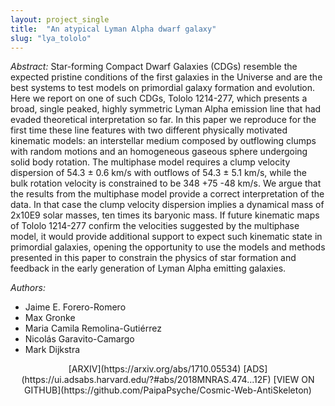```yaml
---
layout: project_single
title:  "An atypical Lyman Alpha dwarf galaxy"
slug: "lya_tololo"
---
```

*Abstract:*
Star-forming Compact Dwarf Galaxies (CDGs) resemble the expected pristine
conditions of the first galaxies in the Universe and are the best systems to
test models on primordial galaxy formation and evolution. Here we report on one
of such CDGs, Tololo 1214-277, which presents a broad, single peaked, highly
symmetric Lyman Alpha emission line that had evaded theoretical interpretation
so far. In this paper we reproduce for the first time these line features with
two different physically motivated kinematic models: an interstellar medium
composed by outflowing clumps with random motions and an homogeneous gaseous
sphere undergoing solid body rotation. The multiphase model requires a clump
velocity dispersion of 54.3 ± 0.6 km/s with outflows of 54.3 ± 5.1 km/s, while the
bulk rotation velocity is constrained to be 348 +75 -48 km/s. We argue that the
results from the multiphase model provide a correct interpretation of the data.
In that case the clump velocity dispersion implies a dynamical mass of
2x10E9 solar masses, ten times its baryonic mass. If future kinematic
maps of Tololo 1214-277 confirm the velocities suggested by the multiphase model,
it would provide additional support to expect such kinematic state in primordial
galaxies, opening the opportunity to use the models and methods presented in this
paper to constrain the physics of star formation and feedback in the early
generation of Lyman Alpha emitting galaxies.

*Authors:*
* Jaime E. Forero-Romero
* Max Gronke
* Maria Camila Remolina-Gutiérrez
* Nicolás Garavito-Camargo
* Mark Dijkstra

<center>
[ARXIV](https://arxiv.org/abs/1710.05534) [ADS](https://ui.adsabs.harvard.edu/?#abs/2018MNRAS.474...12F)
[VIEW ON GITHUB](https://github.com/PaipaPsyche/Cosmic-Web-AntiSkeleton)
</center>
